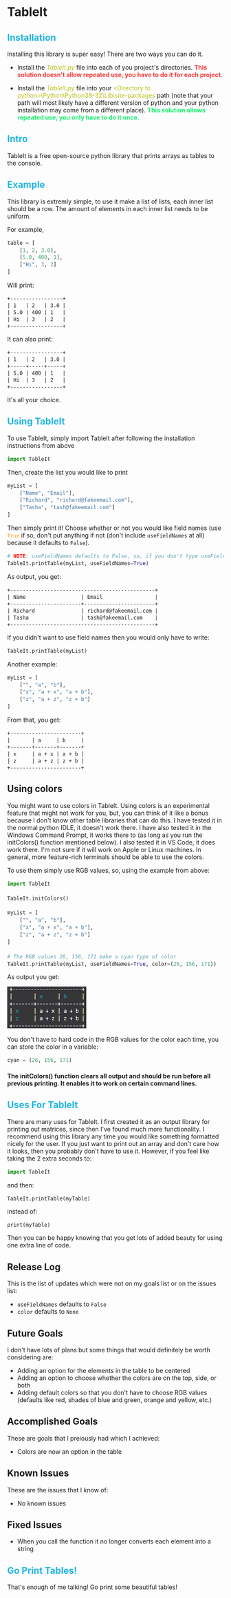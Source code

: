 # TableIt

## <span style="color:#22b6e3">Installation</span>
Installing this library is super easy! There are two ways you can do it.

* Install the _<span style="color:#bac21b">TableIt.py</span>_ file into each of you project's directories. <span style="color:#f23838"> **This solution doesn't allow repeated use, you have to do it for each project.**</span>

* Install the _<span style="color:#bac21b">TableIt.py</span>_ file into your <span style="color:#bac21b">\<Directory to python\>\Python\Python38-32\Lib\site-packages</span> path (note that your path will most likely have a different version of python and your python installation may come from a different place). <span style="color:#0ff26a">**This solution allows repeated use, you only have to do it once.**</span>

## <span style="color:#22b6e3">Intro</span>
TableIt is a free open-source python library that prints arrays as tables to the console.

## <span style="color:#22b6e3">Example</span>
This library is extremly simple, to use it make a list of lists, each inner list should be a row. The amount of elements in each inner list needs to be uniform.

For example,
```python
table = [
    [1, 2, 3.0],
    [5.0, 400, 1],
    ["Hi", 3, 2]
]
```

Will print:
```
+-----------------+
| 1   | 2   | 3.0 |
| 5.0 | 400 | 1   |
| Hi  | 3   | 2   |
+-----------------+
```

It can also print:
```
+-----------------+
| 1   | 2   | 3.0 |
+-----+-----+-----+
| 5.0 | 400 | 1   |
| Hi  | 3   | 2   |
+-----------------+
```

It's all your choice.

## <span style="color:#22b6e3">Using TableIt</span>
To use TableIt, simply import TableIt after following the installation instructions from above
```python
import TableIt
```

Then, create the list you would like to print
```python
myList = [
    ["Name", "Email"],
    ["Richard", "richard@fakeemail.com"],
    ["Tasha", "tash@fakeemail.com"]
]
```

Then simply print it! Choose whether or not you would like field names (use <span style="color:#f79914">`True`</span> if so, don't put anything if not (don't include `useFieldNames` at all) because it defaults to `False`). 

```python
# NOTE: useFieldNames defaults to False, so, if you don't type useFieldNames=True it automatically goes to False
TableIt.printTable(myList, useFieldNames=True)
```

As output, you get:

```
+-----------------------------------------------+
| Name                  | Email                 |
+-----------------------+-----------------------+
| Richard               | richard@fakeemail.com |
| Tasha                 | tash@fakeemail.com    |
+-----------------------------------------------+
```

If you didn't want to use field names then you would only have to write:

```python
TableIt.printTable(myList)
```

Another example:
```python
myList = [
    ["", "a", "b"],
    ["x", "a + x", "a + b"],
    ["z", "a + z", "z + b"]
]
```
From that, you get:
```
+-----------------------+
|       | a     | b     |
+-------+-------+-------+
| x     | a + x | a + b |
| z     | a + z | z + b |
+-----------------------+
```

## Using colors
You might want to use colors in TableIt. Using colors is an experimental feature that might not work for you, but, you can think of it like a bonus because I don't know other table libraries that can do this. I have tested it in the normal python IDLE, it doesn't work there. I have also tested it in the Windows Command Prompt, it works there to (as long as you run the initColors() function mentioned below). I also tested it in VS Code, it does work there. I'm not sure if it will work on Apple or Linux machines. In general, more feature-rich terminals should be able to use the colors.

To use them simply use RGB values, so, using the example from above:
```python
import TableIt

TableIt.initColors()

myList = [
    ["", "a", "b"],
    ["x", "a + x", "a + b"],
    ["z", "a + z", "z + b"]
]

# The RGB values 26, 156, 171 make a cyan type of color
TableIt.printTable(myList, useFieldNames=True, color=(26, 156, 171))
```

As output you get:

![](ImagesInREADME/TableIt_Colors.png)

You don't have to hard code in the RGB values for the color each time, you can store the color in a variable:
```python
cyan = (26, 156, 171)
```

#### The initColors() function clears all output and should be run before all previous printing. It enables it to work on certain command lines.

## <span style="color:#22b6e3">Uses For TableIt</span>
There are many uses for TableIt. I first created it as an output library for printing out matrices, since then I've found much more functionality. I recommend using this library any time you would like something formatted nicely for the user. If you just want to print out an array and don't care how it looks, then you probably don't have to use it. However, if you feel like taking the 2 extra seconds to:
```python
import TableIt
```
and then:
```python
TableIt.printTable(myTable)
```
instead of:
```
print(myTable)
```

Then you can be happy knowing that you get lots of added beauty for using one extra line of code.

## Release Log
This is the list of updates which were not on my goals list or on the issues list:
* `useFieldNames` defaults to `False`
* `color` defaults to `None`

## Future Goals
I don't have lots of plans but some things that would definitely be worth considering are:
* Adding an option for the elements in the table to be centered
* Adding an option to choose whether the colors are on the top, side, or both
* Adding default colors so that you don't have to choose RGB values (defaults like red, shades of blue and green, orange and yellow, etc.)

## Accomplished Goals
These are goals that I preiously had which I achieved:
* Colors are now an option in the table

## Known Issues
These are the issues that I know of:
* No known issues

## Fixed Issues
* When you call the function it no longer converts each element into a string 


## <span style="color:#22b6e3">Go Print Tables!</span>
That's enough of me talking! Go print some beautiful tables!
